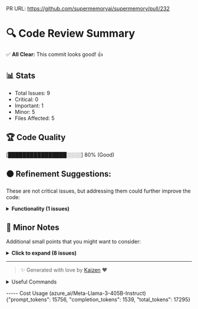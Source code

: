 PR URL: https://github.com/supermemoryai/supermemory/pull/232

# 🔍 Code Review Summary

✅ **All Clear:** This commit looks good! 👍

## 📊 Stats
- Total Issues: 9
- Critical: 0
- Important: 1
- Minor: 5
- Files Affected: 5
## 🏆 Code Quality
[████████████████░░░░] 80% (Good)

## 🟠 Refinement Suggestions:
These are not critical issues, but addressing them could further improve the code:

<details>
<summary><strong>Functionality (1 issues)</strong></summary>

### 1. The code seems to be implementing a memory creation feature with a dialog box. However, there are some potential issues with the functionality.
📁 **File:** `menu.tsx:213`
⚖️ **Severity:** 6/10
🔍 **Description:** The `handleSubmit` function is not properly handling errors. It should be improved to handle errors in a more robust way.
💡 **Solution:** Add try-catch blocks to handle errors in the `handleSubmit` function.

</details>

## 📝 Minor Notes
Additional small points that you might want to consider:

<details>
<summary><strong>Click to expand (8 issues)</strong></summary>

<details>
<summary><strong>Unused imports (5 issues)</strong></summary>

### 1. There are several unused imports in the code, such as `redirect` in `page.tsx` and `Switch` and `Label` in `queryinput.tsx`. These imports should be removed to declutter the code.
📁 **File:** `page.tsx, queryinput.tsx:0`
⚖️ **Severity:** 5/10
🔍 **Description:** Unused imports can make the code harder to read and maintain.
💡 **Solution:** Remove unused imports.

### 2. Some variables and functions are missing type annotations, such as the `initialSpaces` prop in `queryinput.tsx`. Adding type annotations can improve code readability and prevent type-related errors.
📁 **File:** `queryinput.tsx:10`
⚖️ **Severity:** 5/10
🔍 **Description:** Type annotations can help catch type-related errors at compile-time.
💡 **Solution:** Add type annotations for variables and functions.

### 3. The code is not well-organized. There are many functions and variables defined inside the `DialogContentContainer` component.
📁 **File:** `menu.tsx:163`
⚖️ **Severity:** 4/10
🔍 **Description:** It would be better to separate the concerns of the component into smaller functions or utilities.
💡 **Solution:** Extract some of the functions and variables into separate files or utilities.

### 4. The import of `useEffect` from 'react' is not used in the code.
📁 **File:** `packages/ui/shadcn/combobox.tsx:3`
⚖️ **Severity:** 5/10
🔍 **Description:** The import is not used anywhere in the code.
💡 **Solution:** Remove the unused import.

### 5. The type annotation for the `handleInputChange` function is missing.
📁 **File:** `packages/ui/shadcn/combobox.tsx:41`
⚖️ **Severity:** 5/10
🔍 **Description:** The function is not annotated with a type.
💡 **Solution:** Add the type annotation for the function.

**Current Code:**
```python
const handleInputChange = (e: React.ChangeEvent<HTMLInputElement>) =>{
```

**Suggested Code:**
```python
const handleInputChange: React.ChangeEventHandler<HTMLInputElement> = (e) =>{
```

</details>

</details>

---

> ✨ Generated with love by [Kaizen](https://cloudcode.ai) ❤️

<details>
<summary>Useful Commands</summary>

- **Feedback:** Reply with `!feedback [your message]`
- **Ask PR:** Reply with `!ask-pr [your question]`
- **Review:** Reply with `!review`
- **Explain:** Reply with `!explain [issue number]` for more details on a specific issue
- **Ignore:** Reply with `!ignore [issue number]` to mark an issue as false positive
- **Update Tests:** Reply with `!unittest` to create a PR with test changes
</details>


----- Cost Usage (azure_ai/Meta-Llama-3-405B-Instruct)
{"prompt_tokens": 15756, "completion_tokens": 1539, "total_tokens": 17295}